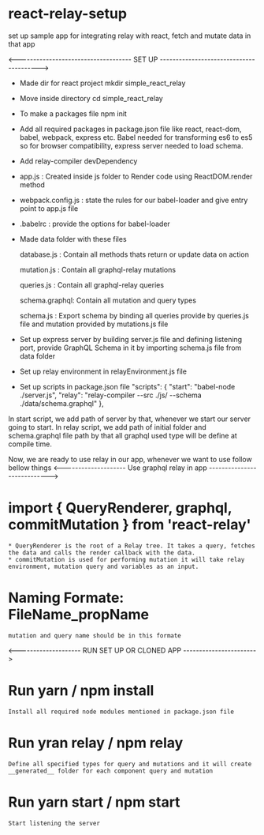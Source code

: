 # react-relay-setup
set up sample app for integrating relay with react, fetch and mutate data in that app

<------------------------------------ SET UP ---------------------------------------->
* Made dir for react project
mkdir simple_react_relay

* Move inside directory
cd simple_react_relay

* To make a packages file
npm init

* Add all required packages in package.json file like react, react-dom, babel, webpack, express etc.
Babel needed for transforming es6  to es5 so for browser compatibility, express server needed to load schema.

* Add relay-compiler devDependency
    
* app.js : Created inside js folder to Render code using ReactDOM.render method

* webpack.config.js : state the rules for our babel-loader and give entry point to app.js file

* .babelrc : provide the options for babel-loader

* Made data folder with these files

    database.js : Contain all methods thats return or update data on action

    mutation.js : Contain all graphql-relay mutations

    queries.js : Contain all graphql-relay queries

    schema.graphql: Contain all mutation and query types

    schema.js : Export schema by binding all queries provide by queries.js file and mutation provided by mutations.js file

* Set up express server by building server.js file and defining listening port, provide  GraphQL Schema in it by importing schema.js file from data folder

* Set up relay environment in relayEnvironment.js file

* Set up scripts in package.json file
    "scripts": {
        "start": "babel-node ./server.js",
        "relay": "relay-compiler --src ./js/ --schema ./data/schema.graphql"
    },

In start script, we add path of server by that, whenever we start our server going to start.
In relay script, we add path of initial folder and schema.graphql file path by that all graphql used type will be define at compile time.

Now, we are ready to use relay in our app, whenever we want to use follow bellow things
<-------------------- Use graphql relay in app ---------------------------->

# import { QueryRenderer, graphql, commitMutation } from 'react-relay'
    * QueryRenderer is the root of a Relay tree. It takes a query, fetches the data and calls the render callback with the data.
    * commitMutation is used for performing mutation it will take relay environment, mutation query and variables as an input.

# Naming Formate: FileName_propName
    mutation and query name should be in this formate

<-------------------- RUN SET UP OR CLONED APP ----------------------->

# Run yarn / npm install
    Install all required node modules mentioned in package.json file
# Run yran relay / npm relay
    Define all specified types for query and mutations and it will create __generated__ folder for each component query and mutation
# Run yarn start / npm start
    Start listening the server